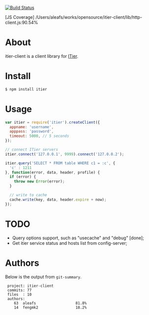 [![Build Status](https://secure.travis-ci.org/aleafs/itier-client.png)](http://travis-ci.org/aleafs/itier-client)

[JS Coverage] /Users/aleafs/works/opensource/itier-client/lib/http-client.js:90.54%

# About

itier-client is a client library for [ITier](https://github.com/xianbei/itier).

# Install
    
```bash
$ npm install itier
```

# Usage

```javascript
var itier = require('itier').createClient({
  appname: 'username',
  apppass: 'password',
  timeout: 5000, // 5 seconds
});

// connect ITier servers
itier.connect('127.0.0.1', 9999).connect('127.0.0.2');

itier.query('SELECT * FROM table WHERE c1 = :c', { 
  'c' : 1211 
}, function(error, data, header, profile) {
  if (error) {
    throw new Error(error);
  }

  // write to cache
  cache.write(key, data, header.expire + now);
});
```

# TODO

* Query options support, such as "usecache" and "debug" [done];
* Get itier service status and hosts list from config-server;

# Authors

Below is the output from `git-summary`.

```
 project: itier-client
 commits: 77
 files  : 10
 authors: 
    63  aleafs                  81.8%
    14  fengmk2                 18.2%
```
